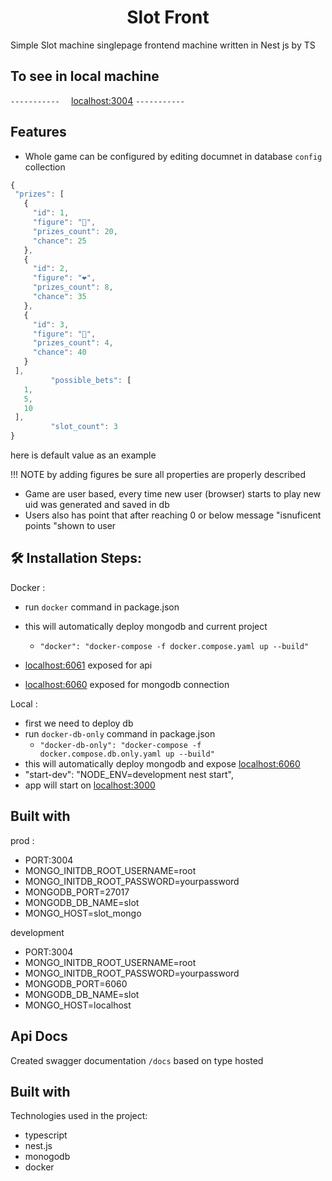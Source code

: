 <h1 align="center" id="title">Slot Front</h1>

<p id="description">Simple Slot machine singlepage frontend machine written in Nest js by TS</p>

<h2> To see in local machine </h2>

``-----------  ``  [localhost:3004](localhost:3004) ``-----------  ``

<h2>  Features</h2>



* Whole game can be configured by editing documnet in database ``config`` collection
 ```javascript
{
  "prizes": [
    {
      "id": 1,
      "figure": "🔔",
      "prizes_count": 20,
      "chance": 25
    },
    {
      "id": 2,
      "figure": "❤️",
      "prizes_count": 8,
      "chance": 35
    },
    {
      "id": 3,
      "figure": "💎",
      "prizes_count": 4,
      "chance": 40
    }
  ],
          "possible_bets": [
    1,
    5,
    10
  ],
          "slot_count": 3
}
```
here is default value as an example 

!!! NOTE by adding figures be sure all properties are properly described
* Game are user based, every time new user (browser) starts to play new uid was generated and saved in db   
* Users also has point that after reaching 0 or below message "isnuficent points "shown to user


<h2>🛠️ Installation Steps:</h2>
Docker :

- run ``docker`` command in package.json

- this will automatically deploy mongodb and current project

    - ``"docker": "docker-compose -f docker.compose.yaml up --build"``

- [localhost:6061](localhost:6061) exposed for api

- [localhost:6060](localhost:6060) exposed for mongodb connection

Local :

- first we need to deploy db
- run ``docker-db-only`` command in package.json
    - ``"docker-db-only": "docker-compose -f docker.compose.db.only.yaml up --build"``
- this will automatically deploy mongodb and expose [localhost:6060](localhost:6060)
- "start-dev": "NODE_ENV=development nest start",
- app will start on [localhost:3000](localhost:3004)

<h2> Built with</h2>

prod :

- PORT:3004
- MONGO_INITDB_ROOT_USERNAME=root
- MONGO_INITDB_ROOT_PASSWORD=yourpassword
- MONGODB_PORT=27017
- MONGODB_DB_NAME=slot
- MONGO_HOST=slot_mongo

development

- PORT:3004
- MONGO_INITDB_ROOT_USERNAME=root
- MONGO_INITDB_ROOT_PASSWORD=yourpassword
- MONGODB_PORT=6060
- MONGODB_DB_NAME=slot
- MONGO_HOST=localhost

<h2> Api Docs </h2>

Created swagger documentation ``/docs`` based on type hosted


<h2> Built with</h2>

Technologies used in the project:

* typescript
* nest.js
* monogodb
* docker
